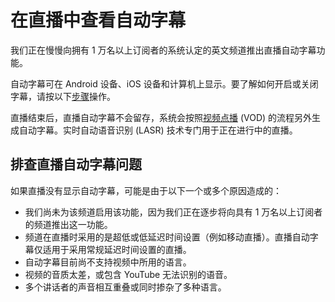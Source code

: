 # 在直播中查看自动字幕

我们正在慢慢向拥有 1 万名以上订阅者的系统认定的英文频道推出直播自动字幕功能。

自动字幕可在 Android 设备、iOS 设备和计算机上显示。要了解如何开启或关闭字幕，请按以下[步骤](https://support.google.com/youtube/answer/100078?hl=zh-cn&co=GENIE.Platform=Desktop)操作。

直播结束后，直播自动字幕不会留存，系统会按照[视频点播](https://support.google.com/youtube/answer/6373554?hl=en) (VOD) 的流程另外生成自动字幕。实时自动语音识别 (LASR) 技术专门用于正在进行中的直播。

## 排查直播自动字幕问题

如果直播没有显示自动字幕，可能是由于以下一个或多个原因造成的：

* 我们尚未为该频道启用该功能，因为我们正在逐步将向具有 1 万名以上订阅者的频道推出这一功能。
* 频道在直播时采用的是超低或低延迟时间设置（例如移动直播）。直播自动字幕仅适用于采用常规延迟时间设置的直播。
* 自动字幕目前尚不支持视频中所用的语言。
* 视频的音质太差，或包含 YouTube 无法识别的语音。
* 多个讲话者的声音相互重叠或同时掺杂了多种语言。